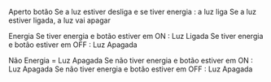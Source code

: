 Aperto botão
Se a luz estiver desliga e se tiver energia : a luz liga
Se a luz estiver ligada, a luz vai apagar


Energia
Se tiver energia e botão estiver em ON : Luz Ligada
Se tiver energia e botão estiver em OFF : Luz Apagada

Não Energia = Luz Apagada
Se não tiver energia e botão estiver em ON : Luz Apagada
Se não tiver energia e botão estiver em OFF : Luz Apagada
